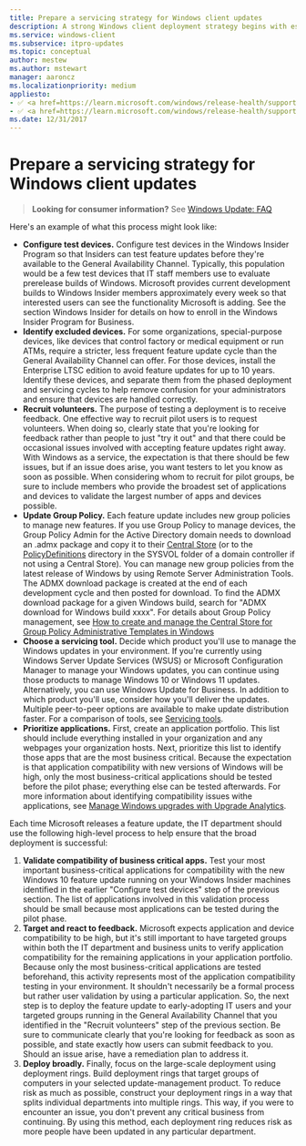 ```yaml
---
title: Prepare a servicing strategy for Windows client updates
description: A strong Windows client deployment strategy begins with establishing a simple, repeatable process for testing and deploying each feature update.
ms.service: windows-client
ms.subservice: itpro-updates
ms.topic: conceptual
author: mestew
ms.author: mstewart
manager: aaroncz
ms.localizationpriority: medium
appliesto: 
- ✅ <a href=https://learn.microsoft.com/windows/release-health/supported-versions-windows-client target=_blank>Windows 11</a>
- ✅ <a href=https://learn.microsoft.com/windows/release-health/supported-versions-windows-client target=_blank>Windows 10</a>	
ms.date: 12/31/2017
---
```


# Prepare a servicing strategy for Windows client updates

> **Looking for consumer information?** See [Windows Update: FAQ](https://support.microsoft.com/help/12373/windows-update-faq) 

Here's an example of what this process might look like:

- **Configure test devices.** Configure test devices in the Windows Insider Program so that Insiders can test feature updates before they're available to the General Availability Channel. Typically, this population would be a few test devices that IT staff members use to evaluate prerelease builds of Windows. Microsoft provides current development builds to Windows Insider members approximately every week so that interested users can see the functionality Microsoft is adding. See the section Windows Insider for details on how to enroll in the Windows Insider Program for Business.
- **Identify excluded devices.** For some organizations, special-purpose devices, like devices that control factory or medical equipment or run ATMs, require a stricter, less frequent feature update cycle than the General Availability Channel can offer. For those devices, install the Enterprise LTSC edition to avoid feature updates for up to 10 years. Identify these devices, and separate them from the phased deployment and servicing cycles to help remove confusion for your administrators and ensure that devices are handled correctly. 
- **Recruit volunteers.** The purpose of testing a deployment is to receive feedback. One effective way to recruit pilot users is to request volunteers. When doing so, clearly state that you're looking for feedback rather than people to just "try it out" and that there could be occasional issues involved with accepting feature updates right away. With Windows as a service, the expectation is that there should be few issues, but if an issue does arise, you want testers to let you know as soon as possible. When considering whom to recruit for pilot groups, be sure to include members who provide the broadest set of applications and devices to validate the largest number of apps and devices possible.
- **Update Group Policy.** Each feature update includes new group policies to manage new features. If you use Group Policy to manage devices, the Group Policy Admin for the Active Directory domain needs to download an .admx package and copy it to their [Central Store](/troubleshoot/windows-server/group-policy/create-central-store-domain-controller) (or to the [PolicyDefinitions](/previous-versions/dotnet/articles/bb530196(v=msdn.10)) directory in the SYSVOL folder of a domain controller if not using a Central Store). You can manage new group policies from the latest release of Windows by using Remote Server Administration Tools. The ADMX download package is created at the end of each development cycle and then posted for download. To find the ADMX download package for a given Windows build, search for "ADMX download for Windows build xxxx". For details about Group Policy management, see [How to create and manage the Central Store for Group Policy Administrative Templates in Windows](/troubleshoot/windows-client/group-policy/create-and-manage-central-store)
- **Choose a servicing tool.** Decide which product you'll use to manage the Windows updates in your environment. If you're currently using Windows Server Update Services (WSUS) or Microsoft Configuration Manager to manage your Windows updates, you can continue using those products to manage Windows 10 or Windows 11 updates. Alternatively, you can use Windows Update for Business. In addition to which product you'll use, consider how you'll deliver the updates. Multiple peer-to-peer options are available to make update distribution faster. For a comparison of tools, see [Servicing tools](waas-overview.md#servicing-tools).
- **Prioritize applications.** First, create an application portfolio. This list should include everything installed in your organization and any webpages your organization hosts. Next, prioritize this list to identify those apps that are the most business critical. Because the expectation is that application compatibility with new versions of Windows will be high, only the most business-critical applications should be tested before the pilot phase; everything else can be tested afterwards. For more information about identifying compatibility issues withe applications, see [Manage Windows upgrades with Upgrade Analytics](/mem/configmgr/desktop-analytics/overview). 


Each time Microsoft releases a feature update, the IT department should use the following high-level process to help ensure that the broad deployment is successful:

1. **Validate compatibility of business critical apps.** Test your most important business-critical applications for compatibility with the new Windows 10 feature update running on your Windows Insider machines identified in the earlier "Configure test devices" step of the previous section. The list of applications involved in this validation process should be small because most applications can be tested during the pilot phase.
2. **Target and react to feedback.** Microsoft expects application and device compatibility to be high, but it's still important to have targeted groups within both the IT department and business units to verify application compatibility for the remaining applications in your application portfolio. Because only the most business-critical applications are tested beforehand, this activity represents most of the application compatibility testing in your environment. It shouldn't necessarily be a formal process but rather user validation by using a particular application. So, the next step is to deploy the feature update to early-adopting IT users and your targeted groups running in the General Availability Channel that you identified in the "Recruit volunteers" step of the previous section. Be sure to communicate clearly that you're looking for feedback as soon as possible, and state exactly how users can submit feedback to you. Should an issue arise, have a remediation plan to address it. 
3. **Deploy broadly.** Finally, focus on the large-scale deployment using deployment rings. Build deployment rings that target groups of computers in your selected update-management product. To reduce risk as much as possible, construct your deployment rings in a way that splits individual departments into multiple rings. This way, if you were to encounter an issue, you don't prevent any critical business from continuing. By using this method, each deployment ring reduces risk as more people have been updated in any particular department. 


